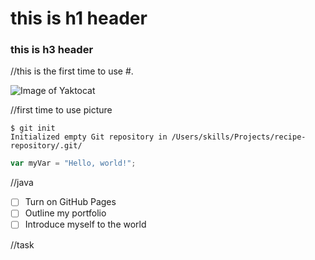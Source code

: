 # this is h1 header

### this is h3 header


//this is the first time to use #.

![Image of Yaktocat](https://octodex.github.com/images/yaktocat.png)

//first time to use picture

```
$ git init
Initialized empty Git repository in /Users/skills/Projects/recipe-repository/.git/
```

``` javascript
var myVar = "Hello, world!";
```

//java

- [ ] Turn on GitHub Pages
- [ ] Outline my portfolio
- [ ] Introduce myself to the world

//task
